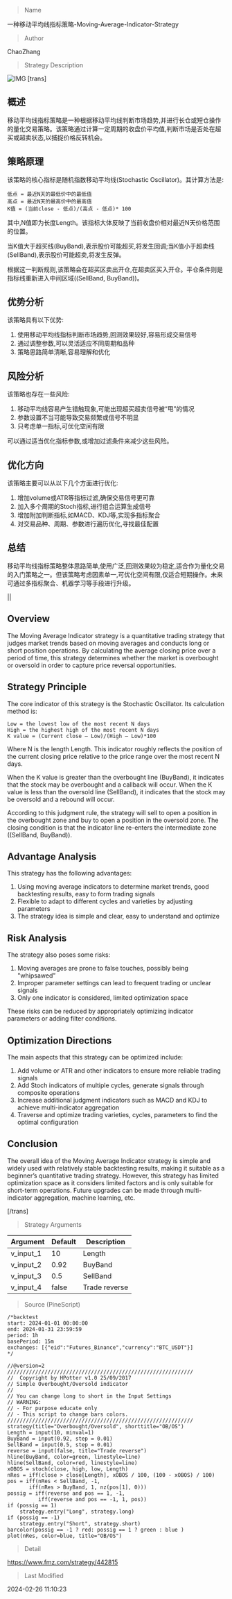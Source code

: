 
> Name

一种移动平均线指标策略-Moving-Average-Indicator-Strategy

> Author

ChaoZhang

> Strategy Description

![IMG](https://www.fmz.com/upload/asset/dd1200efc6cef248a3.png)
[trans]
## 概述

移动平均线指标策略是一种根据移动平均线判断市场趋势,并进行长仓或短仓操作的量化交易策略。该策略通过计算一定周期的收盘价平均值,判断市场是否处在超买或超卖状态,以捕捉价格反转机会。

## 策略原理

该策略的核心指标是随机指数移动平均线(Stochastic Oscillator)。其计算方法是:

```
低点 = 最近N天的最低价中的最低值 
高点 = 最近N天的最高价中的最高值
K值 = (当前close - 低点)/(高点 - 低点)* 100
```

其中,N值即为长度Length。该指标大体反映了当前收盘价相对最近N天价格范围的位置。

当K值大于超买线(BuyBand),表示股价可能超买,将发生回调;当K值小于超卖线(SellBand),表示股价可能超卖,将发生反弹。

根据这一判断规则,该策略会在超买区卖出开仓,在超卖区买入开仓。平仓条件则是指标线重新进入中间区域((SellBand, BuyBand))。

## 优势分析

该策略具有以下优势:

1. 使用移动平均线指标判断市场趋势,回测效果较好,容易形成交易信号 
2. 通过调整参数,可以灵活适应不同周期和品种  
3. 策略思路简单清晰,容易理解和优化

## 风险分析

该策略也存在一些风险:  

1. 移动平均线容易产生错触现象,可能出现超买超卖信号被“甩”的情况
2. 参数设置不当可能导致交易频繁或信号不明显  
3. 只考虑单一指标,可优化空间有限

可以通过适当优化指标参数,或增加过滤条件来减少这些风险。

## 优化方向  

该策略主要可以从以下几个方面进行优化:  

1. 增加volume或ATR等指标过滤,确保交易信号更可靠 
2. 加入多个周期的Stoch指标,进行组合运算生成信号
3. 增加附加判断指标,如MACD、KDJ等,实现多指标聚合
4. 对交易品种、周期、参数进行遍历优化,寻找最佳配置 

## 总结

移动平均线指标策略整体思路简单,使用广泛,回测效果较为稳定,适合作为量化交易的入门策略之一。但该策略考虑因素单一,可优化空间有限,仅适合短期操作。未来可通过多指标聚合、机器学习等手段进行升级。

||

## Overview  

The Moving Average Indicator strategy is a quantitative trading strategy that judges market trends based on moving averages and conducts long or short position operations. By calculating the average closing price over a period of time, this strategy determines whether the market is overbought or oversold in order to capture price reversal opportunities.  

## Strategy Principle  

The core indicator of this strategy is the Stochastic Oscillator. Its calculation method is:  

```
Low = the lowest low of the most recent N days  
High = the highest high of the most recent N days
K value = (Current close – Low)/(High – Low)*100
```

Where N is the length Length. This indicator roughly reflects the position of the current closing price relative to the price range over the most recent N days.  

When the K value is greater than the overbought line (BuyBand), it indicates that the stock may be overbought and a callback will occur. When the K value is less than the oversold line (SellBand), it indicates that the stock may be oversold and a rebound will occur.  

According to this judgment rule, the strategy will sell to open a position in the overbought zone and buy to open a position in the oversold zone. The closing condition is that the indicator line re-enters the intermediate zone ((SellBand, BuyBand)).  

## Advantage Analysis  

This strategy has the following advantages:  

1. Using moving average indicators to determine market trends, good backtesting results, easy to form trading signals  
2. Flexible to adapt to different cycles and varieties by adjusting parameters  
3. The strategy idea is simple and clear, easy to understand and optimize  

## Risk Analysis  

The strategy also poses some risks:   

1. Moving averages are prone to false touches, possibly being "whipsawed”  
2. Improper parameter settings can lead to frequent trading or unclear signals
3. Only one indicator is considered, limited optimization space  

These risks can be reduced by appropriately optimizing indicator parameters or adding filter conditions.  

## Optimization Directions   

The main aspects that this strategy can be optimized include:  

1. Add volume or ATR and other indicators to ensure more reliable trading signals  
2. Add Stoch indicators of multiple cycles, generate signals through composite operations  
3. Increase additional judgment indicators such as MACD and KDJ to achieve multi-indicator aggregation  
4. Traverse and optimize trading varieties, cycles, parameters to find the optimal configuration  

## Conclusion  

The overall idea of the Moving Average Indicator strategy is simple and widely used with relatively stable backtesting results, making it suitable as a beginner’s quantitative trading strategy. However, this strategy has limited optimization space as it considers limited factors and is only suitable for short-term operations. Future upgrades can be made through multi-indicator aggregation, machine learning, etc.

[/trans]

> Strategy Arguments



|Argument|Default|Description|
|----|----|----|
|v_input_1|10|Length|
|v_input_2|0.92|BuyBand|
|v_input_3|0.5|SellBand|
|v_input_4|false|Trade reverse|


> Source (PineScript)

``` pinescript
/*backtest
start: 2024-01-01 00:00:00
end: 2024-01-31 23:59:59
period: 1h
basePeriod: 15m
exchanges: [{"eid":"Futures_Binance","currency":"BTC_USDT"}]
*/

//@version=2
////////////////////////////////////////////////////////////
//  Copyright by HPotter v1.0 25/09/2017
// Simple Overbought/Oversold indicator
//
// You can change long to short in the Input Settings
// WARNING:
// - For purpose educate only
// - This script to change bars colors.
////////////////////////////////////////////////////////////
strategy(title="Overbought/Oversold", shorttitle="OB/OS")
Length = input(10, minval=1)
BuyBand = input(0.92, step = 0.01)
SellBand = input(0.5, step = 0.01)
reverse = input(false, title="Trade reverse")
hline(BuyBand, color=green, linestyle=line)
hline(SellBand, color=red, linestyle=line)
xOBOS = stoch(close, high, low, Length)
nRes = iff(close > close[Length], xOBOS / 100, (100 - xOBOS) / 100)
pos = iff(nRes < SellBand, -1,
	   iff(nRes > BuyBand, 1, nz(pos[1], 0))) 
possig = iff(reverse and pos == 1, -1,
          iff(reverse and pos == -1, 1, pos))	   
if (possig == 1) 
    strategy.entry("Long", strategy.long)
if (possig == -1)
    strategy.entry("Short", strategy.short)	   	    
barcolor(possig == -1 ? red: possig == 1 ? green : blue ) 
plot(nRes, color=blue, title="OB/OS")
```

> Detail

https://www.fmz.com/strategy/442815

> Last Modified

2024-02-26 11:10:23
